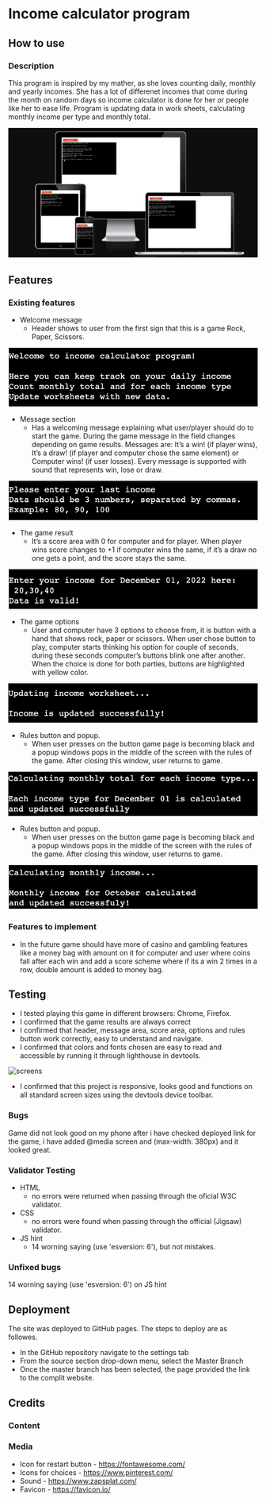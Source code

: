 # Income calculator program

## How to use


### Description
This program is inspired by my mather, as she loves counting daily, monthly and yearly incomes. 
She has a lot of differenet incomes that come during the month on random days so income calculator is done for her or people like her to ease life.
Program is updating data in work sheets, calculating monthly income per type and monthly total.


![screens](/images/responsive.png)

## Features
 
### Existing features

-	Welcome message
     - Header shows to user from the first sign that this is a game Rock, Paper, Scissors.

![screens](/images/welcome_msg.png)

-	Message section
     - Has a welcoming message explaining what user/player should do to start the game. During the game message in the field changes depending on game results. Messages are: It’s a win! (if player wins), It’s a draw! (if player and computer chose the same element) or Computer wins!  (if user losses). Every message is supported with sound that represents win, lose or draw.

![screens](/images/request_for_data.png)

-	The game result
     - It’s a score area with 0 for computer and for player. When player wins score changes to +1 if computer wins the same, if it’s a draw no one gets a point, and the score stays the same.

![screens](/images/input_of_data_and_validation.png)

-	The game options
     - User and computer have 3 options to choose from, it is button with a hand that shows rock, paper or scissors.  When user chose button to play, computer starts thinking his option for couple of seconds, during these seconds computer’s buttons blink one after another. When the choice is done for both parties, buttons are highlighted with yellow color.

![screens](/images/updating_sheet.png)

-	Rules button and popup.
     - When user presses on the button game page is becoming black and a popup windows pops in the middle of the screen with the rules of the game. After closing this window, user returns to game.

![screens](/images/updating_and_calculating_types.png)

-	Rules button and popup.
     - When user presses on the button game page is becoming black and a popup windows pops in the middle of the screen with the rules of the game. After closing this window, user returns to game.

![screens](/images/updating_and_calculating_monthly_income.png)

### Features to implement
- In the future game should have more of casino and gambling features like a money bag        with amount on it for computer and user where coins fall after each win and add a score scheme where if its a win 2 times in a row, double amount is added to money bag.

## Testing

- I tested playing this game in different browsers: Chrome, Firefox.
- I confirmed that the game results are always correct
- I confirmed that header, message area, score area, options and rules button work correctly, easy to understand and navigate.
- I confirmed that colors and fonts chosen are easy to read and accessible by running it through lighthouse in devtools.

![screens](/assets/images/testing.png)

- I confirmed that this project is responsive, looks good and functions on all standard screen sizes using the devtools device toolbar.

### Bugs

Game did not look good on my phone after i have checked deployed link for the game, i have added @media screen and (max-width: 380px) and it looked great. 


### Validator Testing
- HTML 
    - no errors were returned when passing through the oficial W3C validator.
- CSS 
    - no errors were found when passing through the official (Jigsaw) validator.
- JS hint
    - 14 worning saying (use 'esversion: 6'), but not mistakes.


### Unfixed bugs

14 worning saying (use 'esversion: 6')  on JS hint


## Deployment
The site was deployed to GitHub pages. The steps to deploy are as followes.

- In the GitHub repository navigate to the settings tab
- From the source section drop-down menu, select the Master Branch
- Once the master branch has been selected, the page provided the link to the complit website.


## Credits

### Content


### Media

- Icon for restart button - https://fontawesome.com/
- Icons for choices - https://www.pinterest.com/
- Sound - https://www.zapsplat.com/
- Favicon - https://favicon.io/





















